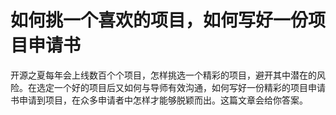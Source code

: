 # 如何挑一个喜欢的项目，如何写好一份项目申请书

开源之夏每年会上线数百个个项目，怎样挑选一个精彩的项目，避开其中潜在的风险。在选定一个好的项目后又如何与导师有效沟通，如何写好一份精彩的项目申请书申请到项目，在众多申请者中怎样才能够脱颖而出。这篇文章会给你答案。


